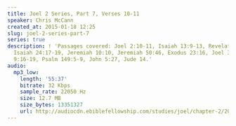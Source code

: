 ```yaml
---
title: Joel 2 Series, Part 7, Verses 10-11
speaker: Chris McCann
created_at: 2015-01-18 12:25
slug: joel-2-series-part-7
series: true
description: ! 'Passages covered: Joel 2:10-11, Isaiah 13:9-13, Revelation 6:12-14,
  Isaiah 24:17-19, Jeremiah 10:10, Jeremiah 50:46, Exodus 23:16, Joel 3:15-16, Psalm
  9:16-19, Psalm 149:5-9, John 5:27, Jude 14.'
audio:
  mp3_low:
    length: '55:37'
    bitrate: 32 Kbps
    sample_rate: 22050 Hz
    size: 12.7 MB
    size_bytes: 13351327
    url: http://audiocdn.ebiblefellowship.com/studies/joel/chapter-2/2015.01.18_McCann_-_Joel_2_Series_Part_7.mp3
---
```

